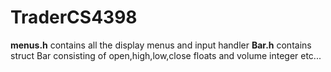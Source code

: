 # TraderCS4398
**menus.h** contains all the display menus and input handler
**Bar.h** contains struct Bar consisting of open,high,low,close floats and volume integer
etc...


